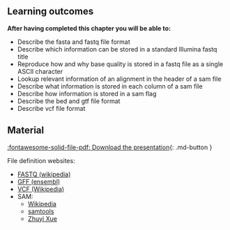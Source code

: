 ## Learning outcomes

**After having completed this chapter you will be able to:**

- Describe the fasta and fastq file format
- Describe which information can be stored in a standard Illumina fastq title
- Reproduce how and why base quality is stored in a fastq file as a single ASCII character
- Lookup relevant information of an alignment in the header of a sam file
- Describe what information is stored in each column of a sam file
- Describe how information is stored in a sam flag
- Describe the bed and gtf file format
- Describe vcf file format

## Material

[:fontawesome-solid-file-pdf: Download the presentation](../assets/pdf/file_types.pdf){: .md-button }

File definition websites:

* [FASTQ (wikipedia)](https://en.wikipedia.org/wiki/FASTQ_format)
* [GFF (ensembl)](https://www.ensembl.org/info/website/upload/gff.html)
* [VCF (Wikipedia)](https://en.wikipedia.org/wiki/Variant_Call_Format)
* SAM:
    - [Wikipedia](https://en.wikipedia.org/wiki/SAM_(file_format))
    - [samtools](https://samtools.github.io/hts-specs/SAMv1.pdf)
    - [Zhuyi Xue](https://www.samformat.info/sam-format-flag)
